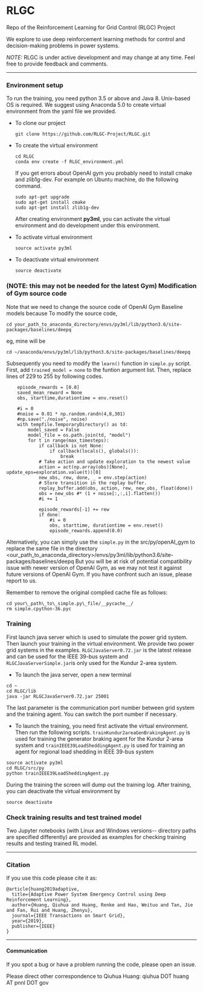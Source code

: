 # RLGC
Repo of the Reinforcement Learning for Grid Control (RLGC) Project

We explore to use deep reinforcement learning methods for control and decision-making problems in power systems.

*NOTE:* RLGC is under active development and may change at any time. Feel free to provide feedback and comments.
    
--------------------------------------
### Environment setup  

   To run the training, you need python 3.5 or above and Java 8. Unix-based OS is required. We suggest using Anaconda 5.0 to create virtual environment from the yaml file we provided.  

   - To clone our project  
     
     ```  
     git clone https://github.com/RLGC-Project/RLGC.git
     ```

   - To create the virtual environment   

     ```
     cd RLGC    
     conda env create -f RLGC_environment.yml  
     ```

     If you get errors about OpenAI gym you probably need to install cmake and zlib1g-dev. For example on Ubuntu machine, do the following command.  

     ```  
     sudo apt-get upgrade
     sudo apt-get install cmake
     sudo apt-get install zlib1g-dev
     ```

     After creating environment **py3ml**, you can activate the virtual environment and do development under this environment.  

   - To activate virtual environment  

     ```
     source activate py3ml
     ```

   - To deactivate virtual environment  

     ```
     source deactivate
     ```

### (NOTE: this may not be needed for the latest Gym) Modification of Gym source code  

Note that we need to change the source code of OpenAI Gym Baseline models because To modify the source code,   

```  
cd your_path_to_anaconda_directory/envs/py3ml/lib/python3.6/site-packages/baselines/deepq
```
eg, mine will be  
```  
cd ~/anaconda/envs/py3ml/lib/python3.6/site-packages/baselines/deepq
```

Subsequently you need to modify the ```learn()``` function in ```simple.py``` script. 
First, add ```trained_model = none``` to the funtion argument list.  Then, replace lines of 229 to 255 by following codes.  

```
    episode_rewards = [0.0]
    saved_mean_reward = None
    obs, starttime,durationtime = env.reset()

    #i = 0
    #noise = 0.01 * np.random.randn(4,8,301)
    #np.save("./noise", noise)
    with tempfile.TemporaryDirectory() as td:
        model_saved = False
        model_file = os.path.join(td, "model")
        for t in range(max_timesteps):
            if callback is not None:
                if callback(locals(), globals()):
                    break
            # Take action and update exploration to the newest value
            action = act(np.array(obs)[None], update_eps=exploration.value(t))[0]
            new_obs, rew, done, _ = env.step(action)
            # Store transition in the replay buffer.
            replay_buffer.add(obs, action, rew, new_obs, float(done))
            obs = new_obs #* (1 + noise[:,:,i].flatten())
            #i += 1

            episode_rewards[-1] += rew
            if done:
                #i = 0
                obs, starttime, durationtime = env.reset()
                episode_rewards.append(0.0)
```

Alternatively, you can simply use the ```simple.py``` in the src/py/openAI_gym to replace the same file in the directory <our_path_to_anaconda_directory>/envs/py3ml/lib/python3.6/site-packages/baselines/deepq
But you will be at risk of potential compatibility issue with newer version of OpenAI Gym, as we may not test it against future versions of OpenAI Gym. If you have confront such an issue, please report to us.

Remember to remove the original complied cache file as follows: 

```
cd your\_path\_to\_simple.py\_file/__pycache__/
rm simple.cpython-36.pyc
```






### Training
First launch java server which is used to simulate the power grid system. Then launch your training in the virtual environment. We provide two power grid systems in the examples. ```RLGCJavaServer0.72.jar``` is the latest release and can be used for the IEEE 39-bus system and ```RLGCJavaServerSimple.jar```is only used for the Kundur 2-area system.   

- To launch the java server, open a new terminal    

```
cd ~
cd RLGC/lib  
java -jar RLGCJavaServer0.72.jar 25001
```
The last parameter is the communication port number between grid system and the training agent. You can switch the port number if necessary.  


- To launch the training, you need first activate the virtual environment. Then run the following scripts. ```trainKundur2areaGenBrakingAgent.py``` is used for training the generator braking agent for the Kundur 2-area system and ```trainIEEE39LoadSheddingAgent.py``` is used for training an agent for regional load shedding in IEEE 39-bus system


```
source activate py3ml
cd RLGC/src/py  
python trainIEEE39LoadSheddingAgent.py 
```
During the training the screen will dump out the training log. After training, you can deactivate the virtual environment by  

```
source deactivate
```



###  Check training results and test trained model

Two Jupyter notebooks (with Linux and Windows versions-- directory paths are specified differently) are provided as examples for checking training results and testing trained RL model.

--------------------------------------

### Citation

If you use this code please cite it as:

```
@article{huang2019adaptive,
  title={Adaptive Power System Emergency Control using Deep Reinforcement Learning},
  author={Huang, Qiuhua and Huang, Renke and Hao, Weituo and Tan, Jie and Fan, Rui and Huang, Zhenyu},
  journal={IEEE Transactions on Smart Grid},
  year={2019},
  publisher={IEEE}
}
```


--------------------------------------
#### Communication

If you spot a bug or have a problem running the code, please open an issue.

Please direct other correspondence to Qiuhua Huang: qiuhua DOT huang AT pnnl DOT gov

